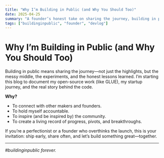 ```yaml
---
title: "Why I’m Building in Public (and Why You Should Too)"
date: 2025-04-25
summary: "A founder’s honest take on sharing the journey, building in public, and why it matters."
tags: ["buildinginpublic", "founder", "devlog"]
---
```


# Why I’m Building in Public (and Why You Should Too)

Building in public means sharing the journey—not just the highlights, but the messy middle, the experiments, and the honest lessons learned. I’m starting this blog to document my open-source work (like GLUE), my startup journey, and the real story behind the code.

**Why?**
- To connect with other makers and founders.
- To hold myself accountable.
- To inspire (and be inspired by) the community.
- To create a living record of progress, pivots, and breakthroughs.

If you’re a perfectionist or a founder who overthinks the launch, this is your invitation: ship early, share often, and let’s build something great—together.

---

*#buildinginpublic forever.*
